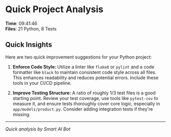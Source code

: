 # Quick Project Analysis

**Time**: 09:41:46  
**Files**: 21 Python, 8 Tests

## Quick Insights

Here are two quick improvement suggestions for your Python project:

1.  **Enforce Code Style:** Utilize a linter like `flake8` or `pylint` and a code formatter like `black` to maintain consistent code style across all files. This enhances readability and reduces potential errors. Include these tools in your CI/CD pipeline.

2.  **Improve Testing Structure:**  A ratio of roughly 1/3 test files is a good starting point. Review your test coverage, use tools like `pytest-cov` to measure it, and ensure tests thoroughly cover core logic, especially in `app/models/product.py`. Consider adding integration tests if they're missing.


---
*Quick analysis by Smart AI Bot*
